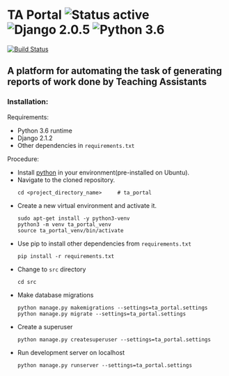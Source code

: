 # TA Portal ![Status active](https://img.shields.io/badge/Status-active%20development-2eb3c1.svg) ![Django 2.0.5](https://img.shields.io/badge/Django-2.0.5-green.svg) ![Python 3.6](https://img.shields.io/badge/Python-3.6-blue.svg)
[![Build Status](https://travis-ci.org/devlup-labs/ta_portal.svg?branch=master)](https://travis-ci.org/devlup-labs/ta_portal)
## A platform for automating the task of generating reports of work done by Teaching Assistants

### Installation:
Requirements:
- Python 3.6 runtime
- Django 2.1.2
- Other dependencies in `requirements.txt`

Procedure:
- Install [python](https://www.python.org/downloads/) in your environment(pre-installed on Ubuntu).
- Navigate to the cloned repository.
    ```
    cd <project_directory_name>     # ta_portal
    ```
- Create a new virtual environment and activate it.
    ```
    sudo apt-get install -y python3-venv
    python3 -m venv ta_portal_venv
    source ta_portal_venv/bin/activate
    ```
- Use pip to install other dependencies from `requirements.txt`
    ```
    pip install -r requirements.txt
    ```
- Change to `src` directory
    ```
    cd src
    ```
- Make database migrations
    ```
    python manage.py makemigrations --settings=ta_portal.settings
    python manage.py migrate --settings=ta_portal.settings
    ```
- Create a superuser
    ```
    python manage.py createsuperuser --settings=ta_portal.settings
    ```
- Run development server on localhost
    ```
    python manage.py runserver --settings=ta_portal.settings
    ```
